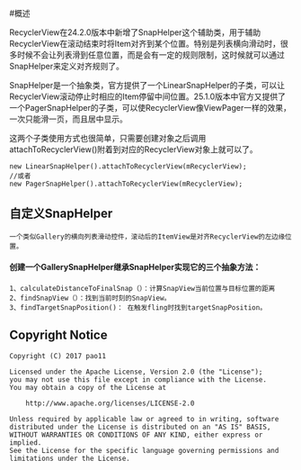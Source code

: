 #概述

RecyclerView在24.2.0版本中新增了SnapHelper这个辅助类，用于辅助RecyclerView在滚动结束时将Item对齐到某个位置。特别是列表横向滑动时，很多时候不会让列表滑到任意位置，而是会有一定的规则限制，这时候就可以通过SnapHelper来定义对齐规则了。

SnapHelper是一个抽象类，官方提供了一个LinearSnapHelper的子类，可以让RecyclerView滚动停止时相应的Item停留中间位置。25.1.0版本中官方又提供了一个PagerSnapHelper的子类，可以使RecyclerView像ViewPager一样的效果，一次只能滑一页，而且居中显示。

这两个子类使用方式也很简单，只需要创建对象之后调用attachToRecyclerView()附着到对应的RecyclerView对象上就可以了。

```
new LinearSnapHelper().attachToRecyclerView(mRecyclerView);
//或者
new PagerSnapHelper().attachToRecyclerView(mRecyclerView);

```
## 自定义SnapHelper
    一个类似Gallery的横向列表滑动控件，滚动后的ItemView是对齐RecyclerView的左边缘位置。
#### 创建一个GallerySnapHelper继承SnapHelper实现它的三个抽象方法：

    1、calculateDistanceToFinalSnap（）：计算SnapView当前位置与目标位置的距离
    2、findSnapView（）：找到当前时刻的SnapView。
    3、findTargetSnapPosition()： 在触发fling时找到targetSnapPosition。
    

## Copyright Notice
```
Copyright (C) 2017 pao11

Licensed under the Apache License, Version 2.0 (the "License");
you may not use this file except in compliance with the License.
You may obtain a copy of the License at

    http://www.apache.org/licenses/LICENSE-2.0

Unless required by applicable law or agreed to in writing, software
distributed under the License is distributed on an "AS IS" BASIS,
WITHOUT WARRANTIES OR CONDITIONS OF ANY KIND, either express or implied.
See the License for the specific language governing permissions and
limitations under the License.